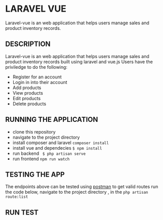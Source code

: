 
# LARAVEL VUE
Laravel-vue is an web application that helps users manage sales and product inventory records.
## DESCRIPTION
Laravel-vue is an web application that helps users manage sales and product inventory records built using laravel and vue.js
Users have the priviledge to do the following:
- Register for an account
- Login in into their account
- Add products
- View products
- Edit products
- Delete products

## RUNNING THE APPLICATION
- clone this repository
- navigate to the project directory
- install composer and laravel
``` composer install ```
- install vue and dependecies
```$ npm install```
- run backend
``` $ php artisan serve```
- run frontend
``` npm run watch ```

## TESTING THE APP
 The endpoints above can be tested  using [postman](https://www.getpostman.com/)
 to get valid routes run the code below, navigate to the project directory , in the 
 ``` php artisan route:list ```

## RUN TEST
